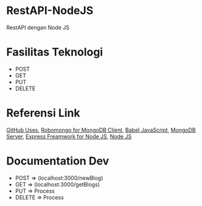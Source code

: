 # RestAPI-NodeJS
RestAPI dengan Node JS

# Fasilitas Teknologi
- POST
- GET
- PUT
- DELETE

# Referensi Link
<a href="https://medium.com/aisy-rozsidhy/tutorial-penggunaan-github-untuk-pemula-part-1-upload-file-ke-github-e807df4e9ecc">GitHub Uses</a>,&nbsp;<a href="https://robomongo.org/download">Robomongo for MongoDB Client</a>,&nbsp;<a href="https://babeljs.io/">Babel JavaScript</a>,&nbsp;<a href="https://www.mongodb.com/dr/fastdl.mongodb.org/win32/mongodb-win32-x86_64-2008plus-ssl-4.0.5-signed.msi/download">MongoDB Server</a>,&nbsp;<a href="https://expressjs.com/">Express Freamwork for Node JS</a>,&nbsp;<a href="https://nodejs.org/en/">Node JS</a>

# Documentation Dev
- POST => (localhost:3000/newBlog)
- GET => (localhost:3000/getBlogs)
- PUT => Process
- DELETE => Process
